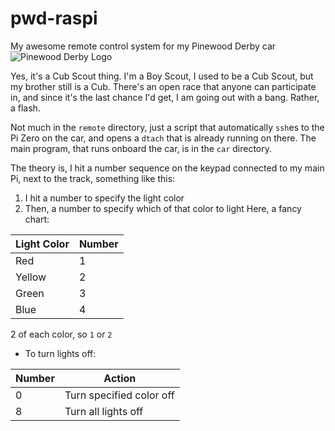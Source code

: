 # pwd-raspi
My awesome remote control system for my Pinewood Derby car
![Pinewood Derby Logo](http://www.abc-pinewood-derby.com/images/pinewood-derby-logo.png)

Yes, it's a Cub Scout thing. I'm a Boy Scout, I used to be a Cub Scout, but my brother still is a Cub. There's an open race that anyone can participate in, and since it's the last chance I'd get, I am going out with a bang. Rather, a flash.

Not much in the `remote` directory, just a script that automatically `ssh`es to the Pi Zero on the car, and opens a `dtach` that is already running on there. The main program, that runs onboard the car, is in the `car` directory.

The theory is, I hit a number sequence on the keypad connected to my main Pi, next to the track, something like this:

1. I hit a number to specify the light color
2. Then, a number to specify which of that color to light
Here, a fancy chart:

Light Color | Number
----------- | ------
Red | 1
Yellow | 2
Green | 3
Blue | 4
2 of each color, so `1` or `2`

* To turn lights off:

Number | Action
------ | ------
0|Turn specified color off
8|Turn all lights off


